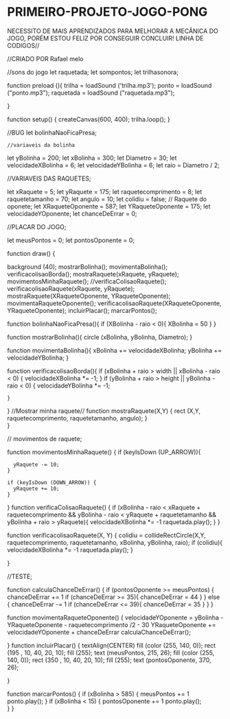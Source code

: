 # PRIMEIRO-PROJETO-JOGO-PONG
NECESSITO DE MAIS APRENDIZADOS PARA MELHORAR A MECÂNICA DO JOGO, PORÉM ESTOU FELIZ POR CONSEGUIR CONCLUIR!
LINHA DE CODIGOS//

//CRIADO POR Rafael melo

//sons do jogo
let raquetada;
let sompontos;
let trilhasonora;

  function preload (){
    trilha = loadSound ('trilha.mp3');
    ponto = loadSound ("ponto.mp3");
  raquetada = loadSound ("raquetada.mp3");
    
  }

function setup() {
  createCanvas(600, 400);
trilha.loop();
}


//BUG
let bolinhaNaoFicaPresa;

    //variaveis da bolinha  

let yBolinha = 200;
let xBolinha = 300;
let Diametro = 30;
let velocidadeXBolinha = 6;
let velocidadeYBolinha = 6;
let raio = Diametro / 2;
 
 //VARIAVEIS DAS RAQUETES;
  
let xRaquete = 5;
let yRaquete = 175;
let raquetecomprimento = 8;
let raquetetamanho = 70;
let angulo = 10;
let colidiu = false;
// Raquete do oponete;
let XRaqueteOponente = 587;
let YRaqueteOponente = 175;
let velocidadeYOponente;
let chanceDeErrar = 0;

//PLACAR DO JOGO;

let meusPontos = 0;
let pontosOponente = 0;

function draw() {
  
  background (40);
  mostrarBolinha();
  movimentaBolinha();
  verificacolisaoBorda();
  mostraRaquete(xRaquete, yRaquete);
  movimentosMinhaRaquete();
  //verificaColisaoRaquete();
  verificacolisaoRaquete(xRaquete, yRaquete);
  mostraRaquete(XRaqueteOponente, YRaqueteOponente);
  movimentaRaqueteOponente();
  verificacolisaoRaquete(XRaqueteOponente, YRaqueteOponente);
  incluirPlacar();
  marcarPontos();

  

function bolinhaNaoFicaPresa(){
    if (XBolinha - raio < 0){
    XBolinha = 50
    }
}

  
  function mostrarBolinha(){
  circle (xBolinha, yBolinha, Diametro);
  }
  
  
  function movimentaBolinha(){
     xBolinha += velocidadeXBolinha;
  yBolinha += velocidadeYBolinha;
  }
  
  function verificacolisaoBorda(){
     if (xBolinha + raio > width || xBolinha - raio < 0) {
        velocidadeXBolinha *= -1;
    }
    if (yBolinha + raio > height || yBolinha - raio < 0) {
        velocidadeYBolinha *= -1;
      
    }
  }
  //Mostrar minha raquete//
  function mostraRaquete(X,Y) {  rect (X,Y, raquetecomprimento, raquetetamanho, angulo);
   }                        
}


  // movimentos de raquete;
  
  function movimentosMinhaRaquete() {
    if (keyIsDown (UP_ARROW)){
      
      yRaquete -= 10;
    }
   
    if (keyIsDown (DOWN_ARROW)) {
      yRaquete += 10;
    }
  }
function verificaColisaoRaquete() {
  if (xBolinha - raio < xRaquete + raquetecomprimento
     && yBolinha - raio < yRaquete + raquetetamanho
     && yBolinha + raio > yRaquete){
    velocidadeXBolinha *= -1
    raquetada.play();
  }
}
  
 function verificacolisaoRaquete(X, Y) {
   colidiu = collideRectCircle(X,Y, raquetecomprimento, raquetetamanho, xBolinha, yBolinha, raio); 
   if (colidiu){
      velocidadeXBolinha *= -1
     raquetada.play();
   }
  
}




//TESTE;


function calculaChanceDeErrar() {
  if (pontosOponente >= meusPontos) {
    chanceDeErrar += 1
    if (chanceDeErrar >= 35){
    chanceDeErrar = 44
    }
  } else {
    chanceDeErrar -= 1
    if (chanceDeErrar <= 39){
    chanceDeErrar = 35
    }
  }
}




 function movimentaRaqueteOponente() {
   velocidadeYOponente = yBolinha - YRaqueteOponente - raquetecomprimento /2 - 30
   YRaqueteOponente += velocidadeYOponente + chanceDeErrar
   calculaChanceDeErrar();

  
 }
function incluirPlacar() {
  textAlign(CENTER)
  fill (color (255, 140, 0));
  rect (195 , 10, 40, 20, 10);
   fill (255);
  text (meusPontos, 215, 26);
  fill (color (255, 140, 0));
   rect (350 , 10, 40, 20, 10);
  fill (255);
  text (pontosOponente, 370, 26);
   
}

function marcarPontos() {
  if (xBolinha > 585) {
    meusPontos += 1
    ponto.play();
}
if (xBolinha < 15) {
  pontosOponente += 1
  ponto.play();                
}
}



